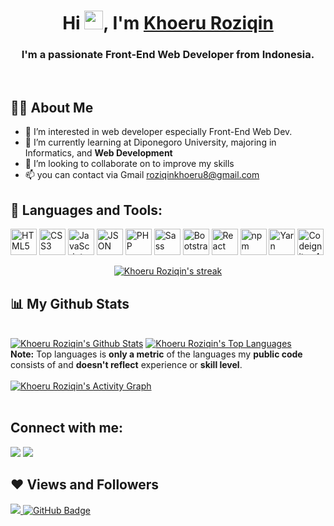 <h1 align="center">Hi <img src="https://raw.githubusercontent.com/MartinHeinz/MartinHeinz/master/wave.gif" width="30px">, I'm <a href="https://roziqinkhoeru.github.io/" target="_blank">Khoeru Roziqin</a></h1>
<h3 align="center">I'm a passionate Front-End Web Developer from Indonesia.</h3>

<br/>

## 🙋‍♂️ About Me

- 👀 I’m interested in web developer especially Front-End Web Dev.
- 🌱 I’m currently learning at Diponegoro University, majoring in Informatics, and **Web Development**
- 💞️ I’m looking to collaborate on to improve my skills
- 📫 you can contact via Gmail <a href="mailto:roziqinkhoeru8@gmail.com?">roziqinkhoeru8@gmail.com</a>

## 🚀 Languages and Tools:

<p align="left"> 
    <a href="https://developer.mozilla.org/en-US/docs/Web/HTML?retiredLocale=id" target="_blank"><img src="https://edent.github.io/SuperTinyIcons/images/svg/html5.svg" width="42" title="HTML5" /></a>
    <a href="https://developer.mozilla.org/en-US/docs/Web/CSS?retiredLocale=id" target="_blank"><img src="https://edent.github.io/SuperTinyIcons/images/svg/css3.svg" width="42" title="CSS3"/></a>
    <a href="https://www.javascript.com/" target="_blank"><img src="https://edent.github.io/SuperTinyIcons/images/svg/javascript.svg" width="42" title="JavaScript" /></a>
    <a href="https://www.json.org/json-en.html" target="_blank"><img src="https://edent.github.io/SuperTinyIcons/images/svg/json.svg" width="42" title="JSON" /></a>
    <a href="https://www.php.net/" target="_blank"><img src="https://edent.github.io/SuperTinyIcons/images/svg/php.svg" width="42" title="PHP" /></a>
    <a href="https://sass-lang.com/" target="_blank"><img src="https://edent.github.io/SuperTinyIcons/images/svg/sass.svg" width="42" title="Sass" /></a>
    <a href="https://getbootstrap.com" target="_blank"><img src="https://img.icons8.com/color/144/000000/bootstrap.png" width="42" title="Bootstrap"/></a> 
    <a href="https://reactjs.org/" target="_blank"><img src="https://edent.github.io/SuperTinyIcons/images/svg/react.svg" width="42" title="React" /></a>
    <a href="https://www.npmjs.com/" target="_blank"><img src="https://edent.github.io/SuperTinyIcons/images/svg/npm.svg" width="42" title="npm" /></a>
    <a href="https://yarnpkg.com/" target="_blank"><img src="https://edent.github.io/SuperTinyIcons/images/svg/yarn.svg" width="42" title="Yarn" /></a>
    <a href="https://codeigniter.com/" target="_blank"><img src="https://img.icons8.com/external-tal-revivo-color-tal-revivo/96/000000/external-codeigniter-is-an-open-source-software-rapid-development-web-framework-logo-color-tal-revivo.png" width="42" title="Codeigniter 4"/></a>
</p>

<p align="center">
    <a href="https://github.com/roziqinkhoeru">
        <img title="🔥 Get streak stats for your profile at git.io/streak-stats" alt="Khoeru Roziqin's streak" src="https://github-readme-streak-stats.herokuapp.com/?user=roziqinkhoeru&theme=vision-friendly-dark&hide_border=true&stroke=0000&background=0e0e0e"/>
    </a>
</p>

## 📊 My Github Stats

<br/>
<a href="https://github.com/roziqinkhoeru"><img alt="Khoeru Roziqin's Github Stats" src="https://github-readme-stats.vercel.app/api?username=roziqinkhoeru&show_icons=true&count_private=true&title_color=eccb14&text_color=ffffff&icon_color=785eef&hide_border=true&bg_color=0e0e0e" /></a>
<a href="https://github.com/roziqinkhoeru"><img alt="Khoeru Roziqin's Top Languages" src="https://github-readme-stats.vercel.app/api/top-langs/?username=roziqinkhoeru&langs_count=8&count_private=true&layout=compact&theme=vision-friendly-dark&hide_border=true&bg_color=0e0e0e" /></a>
<br/>
<b>Note:</b> Top languages is <b>only a metric</b> of the languages my <b>public code</b> consists of and <b>doesn't reflect</b> experience or <b>skill level</b>.
<br/>
<br/>
<a href="https://github.com/roziqinkhoeru"><img alt="Khoeru Roziqin's Activity Graph" src="https://activity-graph.herokuapp.com/graph?username=roziqinkhoeru&bg_color=0e0e0e&color=eccb14&line=eccb14&point=FFFFFF&hide_border=true" /></a>
<br/>
<br/>

## Connect with me:

<p align="left">

<a href = "https://www.linkedin.com/in/roziqinkhoeru/"><img src="https://img.icons8.com/fluent/48/000000/linkedin.png"/></a>
<a href = "https://www.instagram.com/khroz_studio/"><img src="https://img.icons8.com/fluent/48/000000/instagram-new.png"/></a>

</p>

## ❤ Views and Followers

<a href="https://github.com/Meghna-DAS/github-profile-views-counter">
    <img src="https://komarev.com/ghpvc/?username=roziqinkhoeru">
</a>
<a href="https://github.com/roziqinkhoeru?tab=followers"><img src="https://img.shields.io/github/followers/roziqinkhoeru?label=Followers&style=social" alt="GitHub Badge"></a>

<!---
roziqinkhoeru/roziqinkhoeru is a ✨ special ✨ repository because its `README.md` (this file) appears on your GitHub profile.
You can click the Preview link to take a look at your changes.
--->
